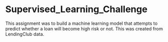# Supervised_Learning_Challenge

This assignment was to build a machine learning model that attempts to predict whether a loan will become high risk or not. This was created from LendingClub data. 
